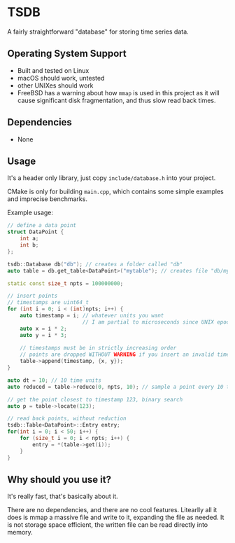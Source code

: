 # TSDB

A fairly straightforward "database" for storing time series data.

## Operating System Support
- Built and tested on Linux
- macOS should work, untested
- other UNIXes should work
 - FreeBSD has a warning about how `mmap` is used in this project
   as it will cause significant disk fragmentation, and thus slow
   read back times.

## Dependencies
- None

## Usage

It's a header only library, just copy `include/database.h` into your project.

CMake is only for building `main.cpp`, which contains some simple examples
and imprecise benchmarks.

Example usage:
```cpp
// define a data point
struct DataPoint {
    int a;
    int b;
};

tsdb::Database db("db"); // creates a folder called "db"
auto table = db.get_table<DataPoint>("mytable"); // creates file "db/mytable"

static const size_t npts = 100000000;

// insert points
// timestamps are uint64_t
for (int i = 0; i < (int)npts; i++) {
    auto timestamp = i; // whatever units you want
                        // I am partial to microseconds since UNIX epoch
    auto x = i * 2;
    auto y = i * 3;
    
    // timestamps must be in strictly increasing order
    // points are dropped WITHOUT WARNING if you insert an invalid timestamp
    table->append(timestamp, {x, y});
}

auto dt = 10; // 10 time units
auto reduced = table->reduce(0, npts, 10); // sample a point every 10 time units

// get the point closest to timestamp 123, binary search
auto p = table->locate(123);

// read back points, without reduction
tsdb::Table<DataPoint>::Entry entry;
for(int i = 0; i < 50; i++) {
    for (size_t i = 0; i < npts; i++) {
        entry = *(table->get(i));
    }
}
```

## Why should you use it?

It's really fast, that's basically about it.

There are no dependencies, and there are no cool features. Litearlly
all it does is mmap a massive file and write to it, expanding the file
as needed. It is not storage space efficient, the written file can be read
directly into memory.